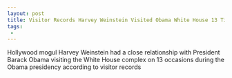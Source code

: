 ```yaml
---
layout: post
title: Visitor Records Harvey Weinstein Visited Obama White House 13 Times
tags:
 -
---
```

Hollywood mogul Harvey Weinstein had a close relationship with President Barack Obama visiting the White House complex on 13 occasions during the Obama presidency according to visitor records
